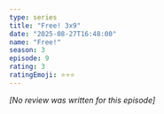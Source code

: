 ```yaml
---
type: series
title: "Free! 3x9"
date: "2025-08-27T16:48:00"
name: "Free!"
season: 3
episode: 9
rating: 3
ratingEmoji: ⭐️⭐️⭐️
---
```


*[No review was written for this episode]*
